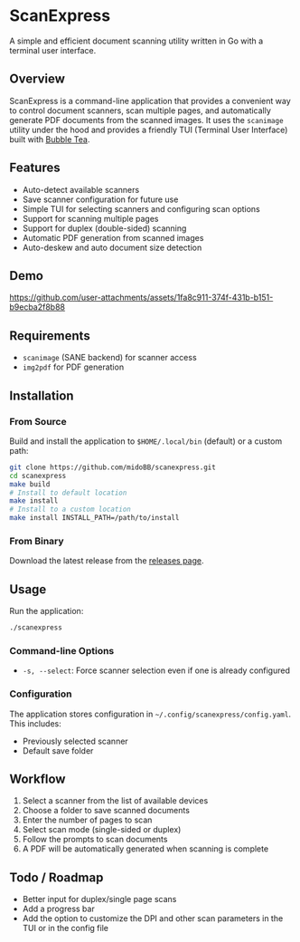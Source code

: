 # ScanExpress

A simple and efficient document scanning utility written in Go with a terminal user interface.

## Overview

ScanExpress is a command-line application that provides a convenient way to control document scanners, scan multiple pages, and automatically generate PDF documents from the scanned images. It uses the `scanimage` utility under the hood and provides a friendly TUI (Terminal User Interface) built with [Bubble Tea](https://github.com/charmbracelet/bubbletea).

## Features

- Auto-detect available scanners
- Save scanner configuration for future use
- Simple TUI for selecting scanners and configuring scan options
- Support for scanning multiple pages
- Support for duplex (double-sided) scanning
- Automatic PDF generation from scanned images
- Auto-deskew and auto document size detection

## Demo



https://github.com/user-attachments/assets/1fa8c911-374f-431b-b151-b9ecba2f8b88



## Requirements

- `scanimage` (SANE backend) for scanner access
- `img2pdf` for PDF generation

## Installation

### From Source

Build and install the application to `$HOME/.local/bin` (default) or a custom path:

```bash
git clone https://github.com/midoBB/scanexpress.git
cd scanexpress
make build
# Install to default location
make install
# Install to a custom location
make install INSTALL_PATH=/path/to/install
```

### From Binary

Download the latest release from the [releases page](https://github.com/midoBB/scanexpress/releases).

## Usage

Run the application:

```bash
./scanexpress
```

### Command-line Options

- `-s, --select`: Force scanner selection even if one is already configured

### Configuration

The application stores configuration in `~/.config/scanexpress/config.yaml`. This includes:

- Previously selected scanner
- Default save folder

## Workflow

1. Select a scanner from the list of available devices
2. Choose a folder to save scanned documents
3. Enter the number of pages to scan
4. Select scan mode (single-sided or duplex)
5. Follow the prompts to scan documents
6. A PDF will be automatically generated when scanning is complete

## Todo / Roadmap

- Better input for duplex/single page scans
- Add a progress bar
- Add the option to customize the DPI and other scan parameters in the TUI or in the config file

